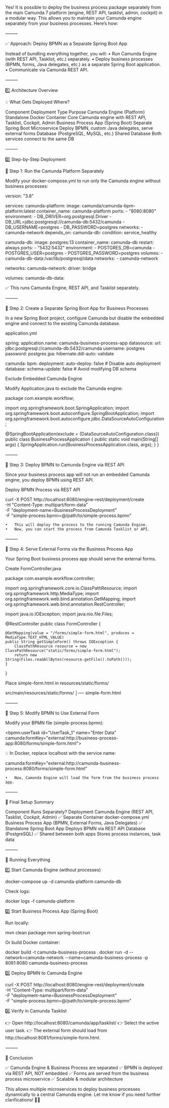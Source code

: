 Yes! It is possible to deploy the business process package separately from the main Camunda 7 platform (engine, REST API, tasklist, admin, cockpit) in a modular way. This allows you to maintain your Camunda engine separately from your business processes. Here’s how:

⸻

✅ Approach: Deploy BPMN as a Separate Spring Boot App

Instead of bundling everything together, you will:
	•	Run Camunda Engine (with REST API, Tasklist, etc.) separately.
	•	Deploy business processes (BPMN, forms, Java delegates, etc.) as a separate Spring Boot application.
	•	Communicate via Camunda REST API.

⸻

1️⃣ Architecture Overview

💡 What Gets Deployed Where?

Component	Deployment Type	Purpose
Camunda Engine (Platform)	Standalone Docker Container	Core Camunda engine with REST API, Tasklist, Cockpit, Admin
Business Process App (Spring Boot)	Separate Spring Boot Microservice	Deploy BPMN, custom Java delegates, serve external forms
Database (PostgreSQL, MySQL, etc.)	Shared Database	Both services connect to the same DB



⸻

2️⃣ Step-by-Step Deployment

📌 Step 1: Run the Camunda Platform Separately

Modify your docker-compose.yml to run only the Camunda engine without business processes:

version: "3.8"

services:
  camunda-platform:
    image: camunda/camunda-bpm-platform:latest
    container_name: camunda-platform
    ports:
      - "8080:8080"
    environment:
      - DB_DRIVER=org.postgresql.Driver
      - DB_URL=jdbc:postgresql://camunda-db:5432/camunda
      - DB_USERNAME=postgres
      - DB_PASSWORD=postgres
    networks:
      - camunda-network
    depends_on:
      camunda-db:
        condition: service_healthy

  camunda-db:
    image: postgres:13
    container_name: camunda-db
    restart: always
    ports:
      - "5432:5432"
    environment:
      - POSTGRES_DB=camunda
      - POSTGRES_USER=postgres
      - POSTGRES_PASSWORD=postgres
    volumes:
      - camunda-db-data:/var/lib/postgresql/data
    networks:
      - camunda-network

networks:
  camunda-network:
    driver: bridge

volumes:
  camunda-db-data:

✅ This runs Camunda Engine, REST API, and Tasklist separately.

⸻

📌 Step 2: Create a Separate Spring Boot App for Business Processes

In a new Spring Boot project, configure Camunda but disable the embedded engine and connect to the existing Camunda database.

application.yml

spring:
  application.name: camunda-business-process-app
  datasource:
    url: jdbc:postgresql://camunda-db:5432/camunda
    username: postgres
    password: postgres
  jpa:
    hibernate.ddl-auto: validate

camunda:
  bpm:
    deployment:
      auto-deploy: false # Disable auto deployment
    database:
      schema-update: false # Avoid modifying DB schema

Exclude Embedded Camunda Engine

Modify Application.java to exclude the Camunda engine:

package com.example.workflow;

import org.springframework.boot.SpringApplication;
import org.springframework.boot.autoconfigure.SpringBootApplication;
import org.springframework.boot.autoconfigure.jdbc.DataSourceAutoConfiguration;

@SpringBootApplication(exclude = {DataSourceAutoConfiguration.class})
public class BusinessProcessApplication {
    public static void main(String[] args) {
        SpringApplication.run(BusinessProcessApplication.class, args);
    }
}



⸻

📌 Step 3: Deploy BPMN to Camunda Engine via REST API

Since your business process app will not run an embedded Camunda engine, you deploy BPMN using REST API.

Deploy BPMN Process via REST API

curl -X POST http://localhost:8080/engine-rest/deployment/create \
    -H "Content-Type: multipart/form-data" \
    -F "deployment-name=BusinessProcessDeployment" \
    -F "simple-process.bpmn=@/path/to/simple-process.bpmn"

	•	This will deploy the process to the running Camunda Engine.
	•	Now, you can start the process from Camunda Tasklist or API.

⸻

📌 Step 4: Serve External Forms via the Business Process App

Your Spring Boot business process app should serve the external forms.

Create FormController.java

package com.example.workflow.controller;

import org.springframework.core.io.ClassPathResource;
import org.springframework.http.MediaType;
import org.springframework.web.bind.annotation.GetMapping;
import org.springframework.web.bind.annotation.RestController;

import java.io.IOException;
import java.nio.file.Files;

@RestController
public class FormController {

    @GetMapping(value = "/forms/simple-form.html", produces = MediaType.TEXT_HTML_VALUE)
    public String getSimpleForm() throws IOException {
        ClassPathResource resource = new ClassPathResource("static/forms/simple-form.html");
        return new String(Files.readAllBytes(resource.getFile().toPath()));
    }
}

Place simple-form.html in resources/static/forms/

src/main/resources/static/forms/
│── simple-form.html



⸻

📌 Step 5: Modify BPMN to Use External Form

Modify your BPMN file (simple-process.bpmn):

<bpmn:userTask id="UserTask_1" name="Enter Data" camunda:formKey="external:http://business-process-app:8080/forms/simple-form.html">

💡 In Docker, replace localhost with the service name:

camunda:formKey="external:http://camunda-business-process:8080/forms/simple-form.html"

	•	Now, Camunda Engine will load the form from the business process app.

⸻

🎯 Final Setup Summary

Component	Runs Separately?	Deployment
Camunda Engine (REST API, Tasklist, Cockpit, Admin)	✅ Separate Container	docker-compose.yml
Business Process App (BPMN, External Forms, Java Delegates)	✅ Standalone Spring Boot App	Deploys BPMN via REST API
Database (PostgreSQL)	✅ Shared between both apps	Stores process instances, task data



⸻

🚀 Running Everything

1️⃣ Start Camunda Engine (without processes)

docker-compose up -d camunda-platform camunda-db

Check logs:

docker logs -f camunda-platform

2️⃣ Start Business Process App (Spring Boot)

Run locally:

mvn clean package
mvn spring-boot:run

Or build Docker container:

docker build -t camunda-business-process .
docker run -d --network=camunda-network --name=camunda-business-process -p 8081:8080 camunda-business-process

3️⃣ Deploy BPMN to Camunda Engine

curl -X POST http://localhost:8080/engine-rest/deployment/create \
    -H "Content-Type: multipart/form-data" \
    -F "deployment-name=BusinessProcessDeployment" \
    -F "simple-process.bpmn=@/path/to/simple-process.bpmn"

4️⃣ Verify in Camunda Tasklist

👉 Open http://localhost:8080/camunda/app/tasklist/
👉 Select the active user task.
👉 The external form should load from http://localhost:8081/forms/simple-form.html.

⸻

🎯 Conclusion

✅ Camunda Engine & Business Process are separated
✅ BPMN is deployed via REST API, NOT embedded
✅ Forms are served from the business process microservice
✅ Scalable & modular architecture

This allows multiple microservices to deploy business processes dynamically to a central Camunda engine. Let me know if you need further clarifications! 🚀🔥